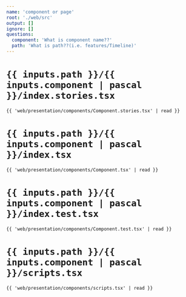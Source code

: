 ```yaml
---
name: 'component or page'
root: './web/src'
output: []
ignore: []
questions:
  component: 'What is component name??'
  path: 'What is path??(i.e. features/Timeline)'
---
```


# `{{ inputs.path }}/{{ inputs.component | pascal }}/index.stories.tsx`
```tsx
{{ 'web/presentation/components/Component.stories.tsx' | read }}
```

# `{{ inputs.path }}/{{ inputs.component | pascal }}/index.tsx`
```tsx
{{ 'web/presentation/components/Component.tsx' | read }}
```

# `{{ inputs.path }}/{{ inputs.component | pascal }}/index.test.tsx`
```tsx
{{ 'web/presentation/components/Component.test.tsx' | read }}
```

# `{{ inputs.path }}/{{ inputs.component | pascal }}/scripts.tsx`
```tsx
{{ 'web/presentation/components/scripts.tsx' | read }}
```

